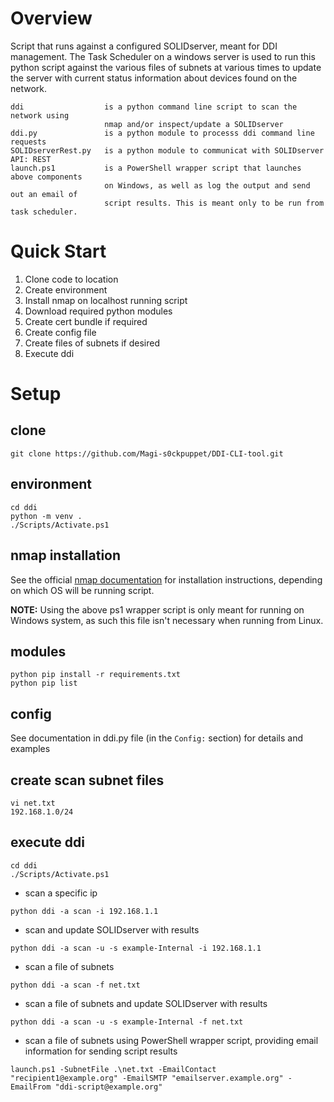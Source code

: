 # Overview

Script that runs against a configured SOLIDserver, meant for DDI management. The 
Task Scheduler on a windows server is used to run this python script against the 
various files of subnets at various times to update the server with current status
information about devices found on the network.

```
ddi                  is a python command line script to scan the network using
                     nmap and/or inspect/update a SOLIDserver
ddi.py               is a python module to processs ddi command line requests
SOLIDserverRest.py   is a python module to communicat with SOLIDserver API: REST
launch.ps1           is a PowerShell wrapper script that launches above components
                     on Windows, as well as log the output and send out an email of
                     script results. This is meant only to be run from task scheduler.
```

# Quick Start

1. Clone code to location
2. Create environment 
3. Install nmap on localhost running script
4. Download required python modules
5. Create cert bundle if required
6. Create config file
7. Create files of subnets if desired
8. Execute ddi

# Setup

## clone

```
git clone https://github.com/Magi-s0ckpuppet/DDI-CLI-tool.git
```


## environment

```
cd ddi
python -m venv .
./Scripts/Activate.ps1
```

## nmap installation
See the official [nmap documentation](https://nmap.org/download) for installation instructions, depending on which OS will be running script. 

**NOTE:** Using the above ps1 wrapper script is only meant for running on Windows system, as such this file isn't necessary when running from Linux.

## modules

```
python pip install -r requirements.txt
python pip list
```

## config
See documentation in ddi.py file (in the `Config:` section) for details and examples

## create scan subnet files

```
vi net.txt
192.168.1.0/24
```

## execute ddi 
```
cd ddi
./Scripts/Activate.ps1
```

- scan a specific ip
```
python ddi -a scan -i 192.168.1.1
```

- scan and update SOLIDserver with results
```
python ddi -a scan -u -s example-Internal -i 192.168.1.1
```

- scan a file of subnets
```
python ddi -a scan -f net.txt
```

- scan a file of subnets and update SOLIDserver with results
```
python ddi -a scan -u -s example-Internal -f net.txt 
```

- scan a file of subnets using PowerShell wrapper script, providing email information for sending script results
```
launch.ps1 -SubnetFile .\net.txt -EmailContact "recipient1@example.org" -EmailSMTP "emailserver.example.org" -EmailFrom "ddi-script@example.org"
```